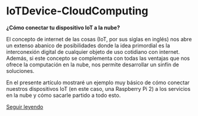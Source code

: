 # IoTDevice-CloudComputing
<b>¿Cómo conectar tu dispositivo IoT a la nube?</b>

El concepto de internet de las cosas (IoT, por sus siglas en inglés) nos abre un extenso abanico de posibilidades donde la idea primordial es la interconexión digital de cualquier objeto de uso cotidiano con internet.  Además, si este concepto se complementa con todas las ventajas que nos ofrece la computación en la nube, nos permite desarrollar un sinfín de soluciones.

En el presente artículo mostraré un ejemplo muy básico de cómo conectar nuestros dispositivos IoT (en este caso, una Raspberry Pi 2) a los servicios en la nube y cómo sacarle partido a todo esto.

[Seguir leyendo](http://bit.ly/1KBqZuB)
